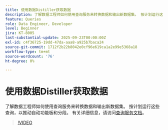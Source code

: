 ```yaml
---
title: 使用数据Distiller获取数据
description: 了解数据工程师如何使用查询服务来转换数据和输出新数据集。 按计划运行这些查询，以推动自动功能板和分段。
feature: Queries
role: Data Engineer, Developer
level: Beginner
jira: KT-8005
last-substantial-update: 2025-09-23T00:00:00Z
exl-id: c4f36725-19dd-47da-aaa8-a925b7baca24
source-git-commit: 1712f2b22b8042e0cf96e619ca1a2e99e5368a18
workflow-type: tm+mt
source-wordcount: '76'
ht-degree: 0%

---
```


# 使用数据Distiller获取数据

了解数据工程师如何使用查询服务来转换数据和输出新数据集。 按计划运行这些查询，以推动自动功能板和分段。 有关详细信息，请访问[查询服务文档](https://experienceleague.adobe.com/zh-hans/docs/experience-platform/query/home)。

>[!VIDEO](https://video.tv.adobe.com/v/3414065?learn=on&enablevpops&captions=chi_hans)
